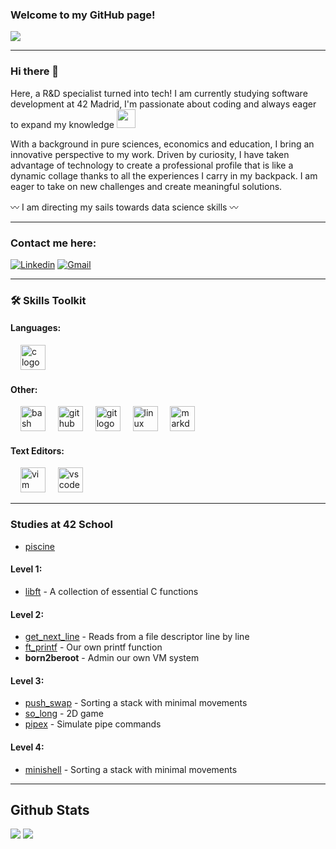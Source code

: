 ### Welcome to my GitHub page! 
<img src="https://komarev.com/ghpvc/?username=cristinarlr&&style=flat-square" align="center" />

---
### Hi there 👋

Here, a R&D specialist turned into tech! I am currently studying software development at 42 Madrid, I'm passionate about coding and always eager to expand my knowledge <img src="https://media.giphy.com/media/WUlplcMpOCEmTGBtBW/giphy.gif" width="30"> 

With a background in pure sciences, economics and education, I bring an innovative perspective to my work. Driven by curiosity, I have taken advantage of technology to create a professional profile that is like a dynamic collage thanks to all the experiences I carry in my backpack. I am eager to take on new challenges and create meaningful solutions.

〰️ I am directing my sails towards data science skills 〰️


---

### Contact me here:

[![Linkedin](https://img.shields.io/badge/LinkedIn-0077B5?style=for-the-badge&logo=linkedin&logoColor=white)](https://www.linkedin.com/in/cramirezlopezramallal/) [![Gmail](https://img.shields.io/badge/Gmail-D14836?style=for-the-badge&logo=gmail&logoColor=white)](mailto:cristinarlr@gmail.com)

---
###

<h3 align="left">🛠 Skills Toolkit </h3>

<div align="left">
  <h4 align="left">Languages:</h4>
  <img width="12" />
  <img src="https://cdn.jsdelivr.net/gh/devicons/devicon/icons/c/c-original.svg" height="40" alt="c logo"  />
 
<!-- **C++ & PYTHON TO ADD SOON **:)
  <img width="12" />
  <img src="https://cdn.jsdelivr.net/gh/devicons/devicon/icons/cplusplus/cplusplus-original.svg" height="40" alt="cplusplus logo"  />
  <img width="12" />
  <img src="https://cdn.jsdelivr.net/gh/devicons/devicon/icons/python/python-original.svg" height="40" alt="python logo"  />
--> 
   <!--  --> 
  <!--  
  <h4 align="left">DevOps:</h4>
  <img width="12" />
  <img src="https://cdn.jsdelivr.net/gh/devicons/devicon/icons/docker/docker-original.svg" height="40" alt="docker logo"  />
  <img width="12" />
  <img src="https://cdn.jsdelivr.net/gh/devicons/devicon/icons/googlecloud/googlecloud-original.svg" height="40" alt="googlecloud logo"  />
  <img width="12" />
  <img src="https://cdn.jsdelivr.net/gh/devicons/devicon/icons/ansible/ansible-original.svg" height="40" alt="ansible logo"  />
  <img width="12" />
  <img src="https://cdn.jsdelivr.net/gh/devicons/devicon/icons/kubernetes/kubernetes-plain.svg" height="40" alt="kubernetes logo"  />
  
  <h4 align="left">Full Stack Development:</h4>
  <img width="12" />
  <img src="https://www.vectorlogo.zone/logos/nestjs/nestjs-icon.svg" height="40" alt="nestjs logo"  />
  <img width="12" />
  <img src="https://cdn.jsdelivr.net/gh/devicons/devicon/icons/vuejs/vuejs-original.svg" height="40" alt="vuejs logo"  />
  <img width="12" />
  <img src="https://cdn.jsdelivr.net/gh/devicons/devicon/icons/html5/html5-original.svg" height="40" alt="html5 logo"  />
  <img width="12" />
  <img src="https://cdn.jsdelivr.net/gh/devicons/devicon/icons/css3/css3-original.svg" height="40" alt="css3 logo"  />
  <img width="12" />
  <img src="https://cdn.jsdelivr.net/gh/devicons/devicon/icons/postgresql/postgresql-original.svg" height="40" alt="postgresql logo"  />
  <img width="12" />
  <img src="https://cdn.jsdelivr.net/gh/devicons/devicon/icons/react/react-original.svg" height="40" alt="react logo"  />
  -->

  <!-- 
  <h4 align="left">Tools:</h4>
  <img width="12" />
  <img src="https://cdn.jsdelivr.net/gh/devicons/devicon/icons/canva/canva-original.svg" height="40" alt="canva logo"  />
  -->
  
  <h4 align="left">Other:</h4>
  <img width="12" />
  <img src="https://cdn.jsdelivr.net/gh/devicons/devicon/icons/bash/bash-original.svg" height="40" alt="bash logo"  />
  <img width="12" />
  <img src="https://cdn.jsdelivr.net/gh/devicons/devicon/icons/github/github-original.svg" height="40" alt="github logo"  />
  <img width="12" />
  <img src="https://cdn.jsdelivr.net/gh/devicons/devicon/icons/git/git-original.svg" height="40" alt="git logo"  />
  <img width="12" />
  <img src="https://cdn.jsdelivr.net/gh/devicons/devicon/icons/linux/linux-original.svg" height="40" alt="linux logo"  />
  <img width="12" />
  <img src="https://cdn.jsdelivr.net/gh/devicons/devicon/icons/markdown/markdown-original.svg" height="40" alt="markdown logo"  />
  <!--
  ARDUINO & RASPBERRI PI TO ADD SOON
  <img width="12" />
  <img src="https://cdn.jsdelivr.net/gh/devicons/devicon/icons/arduino/arduino-original.svg" height="40" alt="arduino logo"  />
  <img width="12" />
  <img src="https://cdn.jsdelivr.net/gh/devicons/devicon/icons/raspberrypi/raspberrypi-original.svg" height="40" alt="raspberrypi logo"  />
  -->
  
  <h4 align="left">Text Editors:</h4>
  <img width="12" />
  <img src="https://cdn.jsdelivr.net/gh/devicons/devicon/icons/vim/vim-original.svg" height="40" alt="vim logo"  />
  <img width="12" />
  <img src="https://cdn.jsdelivr.net/gh/devicons/devicon/icons/vscode/vscode-original.svg" height="40" alt="vscode logo"  />
</div>

---

### Studies at 42 School
- [piscine](https://github.com/cristinarlr/piscina_42)

#### Level 1:
- [libft](https://github.com/cristinarlr/libft) - A collection of essential C functions

#### Level 2:
- [get_next_line](https://github.com/cristinarlr/get_next_line) - Reads from a file descriptor line by line
- [ft_printf](https://github.com/cristinarlr/ft_printf) - Our own printf function
- **born2beroot** - Admin our own VM system

#### Level 3:
- [push_swap](https://github.com/cristinarlr/push_swap) - Sorting a stack with minimal movements
- [so_long](https://github.com/cristinarlr/so_long) - 2D game
- [pipex](https://github.com/cristinarlr/pipex) - Simulate pipe commands

#### Level 4:
- [minishell](https://github.com/cristinarlr/minishell) - Sorting a stack with minimal movements

---

## Github Stats  
<div align="left">

<img src="https://github-readme-stats.vercel.app/api?username=cristinarlr&show_icons=true&count_private=true&hide_border=true&theme=tokyonight" />  

<img src="https://github-readme-stats.vercel.app/api/top-langs/?username=cristinarlr&hide_border=true&layout=compact&theme=tokyonight"  />  

</div>  


